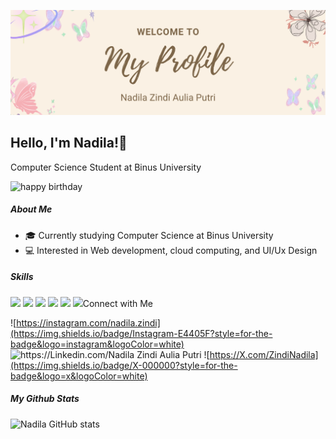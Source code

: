 ![Nadila Zindi Aulia Putri](img/githubheader.png)

## Hello, I'm Nadila!👋
Computer Science Student at Binus University

![happy birthday](https://media2.giphy.com/media/v1.Y2lkPTc5MGI3NjExaGc0cmw3M3M3Y2ljaGVkcDR5ZjN3MDhlemhxaWExZHNjOW93NnBycSZlcD12MV9pbnRlcm5hbF9naWZfYnlfaWQmY3Q9Zw/dsPBfiEEozyXUXShhB/giphy.gif)

<!--
**akunadila/akunadila** is a ✨ _special_ ✨ repository because its `README.md` (this file) appears on your GitHub profile.

Here are some ideas to get you started:

- 🔭 I’m currently working on ...
- 🌱 I’m currently learning ...
- 👯 I’m looking to collaborate on ...
- 🤔 I’m looking for help with ...
- 💬 Ask me about ...
- 📫 How to reach me: ...
- 😄 Pronouns: ...
- ⚡ Fun fact: ...
-->
##### About Me

- 🎓 Currently studying Computer Science at Binus University 
- 💻 Interested in Web development, cloud computing, and UI/Ux Design 



##### Skills

<img src="https://img.shields.io/badge/C%23-239120?style=for-the-badge&logo=csharp&logoColor=white" />
<img src="https://img.shields.io/badge/HTML5-E34F26?style=for-the-badge&logo=html5&logoColor=white" />
<img src="https://img.shields.io/badge/CSS3-1572B6?style=for-the-badge&logo=css3&logoColor=white" />
<img src="https://img.shields.io/badge/JavaScript-323330?style=for-the-badge&logo=javascript&logoColor=F7DF1E" />
<img src="https://img.shields.io/badge/PHP-777BB4?style=for-the-badge&logo=php&logoColor=white" />
<img src="https://img.shields.io/badge/Laravel-FF2D20?style=for-the-badge&logo=laravel&logoColor=white />



##### Connect with Me

![https://instagram.com/nadila.zindi](https://img.shields.io/badge/Instagram-E4405F?style=for-the-badge&logo=instagram&logoColor=white)
![https://Linkedin.com/Nadila Zindi Aulia Putri](https://img.shields.io/badge/LinkedIn-0077B5?style=for-the-badge&logo=linkedin&logoColor=white)
![https://X.com/ZindiNadila](https://img.shields.io/badge/X-000000?style=for-the-badge&logo=x&logoColor=white)


##### My Github Stats

![Nadila GitHub stats](https://github-readme-stats.vercel.app/api?username=akunadila&show_icons=true&theme=radical)
